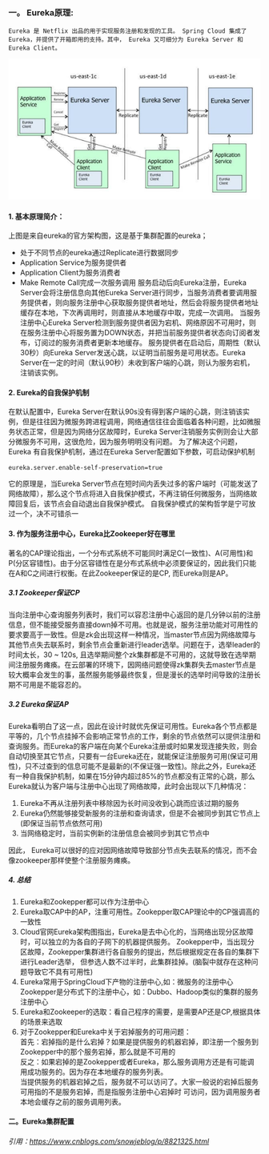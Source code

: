 ### 一。 Eureka原理:
    Eureka 是 Netflix 出品的用于实现服务注册和发现的工具。 Spring Cloud 集成了 Eureka，并提供了开箱即用的支持。其中， Eureka 又可细分为 Eureka Server 和 Eureka Client。
 ![原理图](..\noteImages\Eureka原理图.png)
#### 1. 基本原理简介：
上图是来自eureka的官方架构图，这是基于集群配置的eureka； 
- 处于不同节点的eureka通过Replicate进行数据同步 
- Application Service为服务提供者 
- Application Client为服务消费者 
- Make Remote Call完成一次服务调用
服务启动后向Eureka注册，Eureka Server会将注册信息向其他Eureka Server进行同步，当服务消费者要调用服务提供者，则向服务注册中心获取服务提供者地址，然后会将服务提供者地址缓存在本地，下次再调用时，则直接从本地缓存中取，完成一次调用。
当服务注册中心Eureka Server检测到服务提供者因为宕机、网络原因不可用时，则在服务注册中心将服务置为DOWN状态，并把当前服务提供者状态向订阅者发布，订阅过的服务消费者更新本地缓存。
服务提供者在启动后，周期性（默认30秒）向Eureka Server发送心跳，以证明当前服务是可用状态。Eureka Server在一定的时间（默认90秒）未收到客户端的心跳，则认为服务宕机，注销该实例。
#### 2. Eureka的自我保护机制
在默认配置中，Eureka
Server在默认90s没有得到客户端的心跳，则注销该实例，但是往往因为微服务跨进程调用，网络通信往往会面临着各种问题，比如微服务状态正常，但是因为网络分区故障时，Eureka
Server注销服务实例则会让大部分微服务不可用，这很危险，因为服务明明没有问题。
为了解决这个问题，Eureka 有自我保护机制，通过在Eureka
Server配置如下参数，可启动保护机制  
```properties
eureka.server.enable-self-preservation=true
```
它的原理是，当Eureka Server节点在短时间内丢失过多的客户端时（可能发送了网络故障），那么这个节点将进入自我保护模式，不再注销任何微服务，当网络故障回复后，该节点会自动退出自我保护模式。
自我保护模式的架构哲学是宁可放过一个，决不可错杀一 
#### 3. 作为服务注册中心，Eureka比Zookeeper好在哪里
著名的CAP理论指出，一个分布式系统不可能同时满足C(一致性)、A(可用性)和P(分区容错性)。由于分区容错性在是分布式系统中必须要保证的，因此我们只能在A和C之间进行权衡。在此Zookeeper保证的是CP,
而Eureka则是AP。    
##### 3.1 Zookeeper保证CP
当向注册中心查询服务列表时，我们可以容忍注册中心返回的是几分钟以前的注册信息，但不能接受服务直接down掉不可用。也就是说，服务注册功能对可用性的要求要高于一致性。但是zk会出现这样一种情况，当master节点因为网络故障与其他节点失去联系时，剩余节点会重新进行leader选举。问题在于，选举leader的时间太长，30
\~ 120s,
且选举期间整个zk集群都是不可用的，这就导致在选举期间注册服务瘫痪。在云部署的环境下，因网络问题使得zk集群失去master节点是较大概率会发生的事，虽然服务能够最终恢复，但是漫长的选举时间导致的注册长期不可用是不能容忍的。
##### 3.2 Eureka保证AP
Eureka看明白了这一点，因此在设计时就优先保证可用性。Eureka各个节点都是平等的，几个节点挂掉不会影响正常节点的工作，剩余的节点依然可以提供注册和查询服务。而Eureka的客户端在向某个Eureka注册或时如果发现连接失败，则会自动切换至其它节点，只要有一台Eureka还在，就能保证注册服务可用(保证可用性)，只不过查到的信息可能不是最新的(不保证强一致性)。除此之外，Eureka还有一种自我保护机制，如果在15分钟内超过85%的节点都没有正常的心跳，那么Eureka就认为客户端与注册中心出现了网络故障，此时会出现以下几种情况： 
1. Eureka不再从注册列表中移除因为长时间没收到心跳而应该过期的服务 
2. Eureka仍然能够接受新服务的注册和查询请求，但是不会被同步到其它节点上(即保证当前节点依然可用) 
3. 当网络稳定时，当前实例新的注册信息会被同步到其它节点中

因此， Eureka可以很好的应对因网络故障导致部分节点失去联系的情况，而不会像zookeeper那样使整个注册服务瘫痪。

##### 4. 总结 
1.  Eureka和Zookepper都可以作为注册中心    
2. Eureka取CAP中的AP，注重可用性。Zookepper取CAP理论中的CP强调高的一致性    
3. Cloud官网Eureka架构图指出，Eureka是去中心化的，当网络出现分区故障时，可以独立的为各自的子网下的机器提供服务。 Zookepper中，当出现分区故障，Zookepper集群进行各自服务的提出，然后根据规定在各自的集群下进行Leader选举， 但参选人数不过半时，此集群挂掉。(脑裂中就存在这种问题导致它不具有可用性)
4. Eureka常用于SpringCloud下产物的注册中心,如：微服务的注册中心   
Zookepper是分布式下的注册中心，如：Dubbo、Hadoop类似的集群的服务注册中心   
5. Eureka和Zookeeper的选取：看自己程序的需要，是需要AP还是CP,根据具体的场景来选取   
6. 对于Zookepper和Eureka中关于宕掉服务的可用问题：   
首先：宕掉指的是什么宕掉？如果是提供服务的机器宕掉，即注册一个服务到Zookepper中的那个服务宕掉，那么就是不可用的   
反之：如果宕掉的是Zookepper或者Eureka，那么服务调用方还是有可能调用成功服务的。因为存在本地缓存的服务列表。   
当提供服务的机器宕掉之后，服务就不可以访问了。大家一般说的宕掉后服务可用指的不是服务宕掉，而是指服务注册中心宕掉时 可访问，因为调用服务者本地会缓存之前的服务调用列表。
#### 二。Eureka集群配置

###### 引用：https://www.cnblogs.com/snowjeblog/p/8821325.html
 
 
 